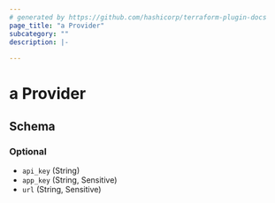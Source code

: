 ```yaml
---
# generated by https://github.com/hashicorp/terraform-plugin-docs
page_title: "a Provider"
subcategory: ""
description: |-
  
---
```


# a Provider





<!-- schema generated by tfplugindocs -->
## Schema

### Optional

- `api_key` (String)
- `app_key` (String, Sensitive)
- `url` (String, Sensitive)
